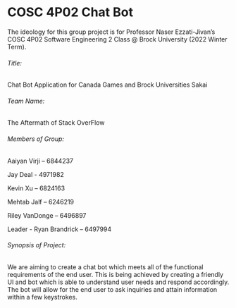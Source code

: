 # COSC 4P02 Chat Bot

The ideology for this group project is for Professor Naser Ezzati-Jivan’s COSC 4P02 Software Engineering 2 Class @ Brock University (2022 Winter Term).
 
###### Title: 
Chat Bot Application for Canada Games and Brock Universities Sakai

###### Team Name: 
The Aftermath of Stack OverFlow
 
###### Members of Group:
Aaiyan Virji – 6844237

Jay Deal - 4971982

Kevin Xu – 6824163

Mehtab Jalf – 6246219

Riley VanDonge – 6496897

Leader - Ryan Brandrick – 6497994
 
###### Synopsis of Project:
We are aiming to create a chat bot which meets all of the functional requirements of the end user. This is being achieved by creating a friendly UI and bot which is able to understand user needs and respond accordingly. The bot will allow for the end user to ask inquiries and attain information within a few keystrokes.
